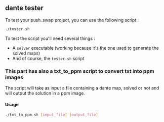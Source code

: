 ## dante tester

To test your push_swap project, you can use the following script :

```bash
./tester.sh
```

To test the script you'll need several things :
- A `solver` executable (working because it's the one used to generate the solved maps)
- And of course, the `tester.sh` script

### This part has also a txt_to_ppm script to convert txt into ppm images

The script will take as input a file containing a dante map, solved or not and will output the solution in a ppm image.

#### Usage

```bash
./txt_to_ppm.sh [input_file] [output_file]
```
